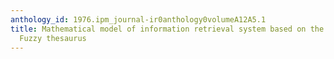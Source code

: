 ```yaml
---
anthology_id: 1976.ipm_journal-ir0anthology0volumeA12A5.1
title: Mathematical model of information retrieval system based on the concept of
  Fuzzy thesaurus
---
```

